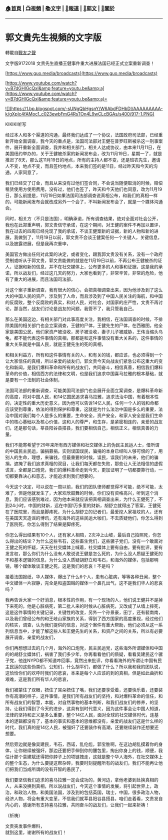 ###  [:house:首頁](https://github.com/ourhimalayas/home) | [:tv:視頻](https://github.com/ourhimalayas/videos) | [:books:文字](https://github.com/ourhimalayas/txt) | [:newspaper:報道](https://github.com/ourhimalayas/news) | [:eagle:郭文](https://github.com/ourhimalayas/guomedia) | [:pray:關於](https://github.com/ourhimalayas/home/tree/master/about)
---
# 郭文貴先生視頻的文字版
轉載自[戰友之聲](http://littleantvoice.blogspot.com)

文字版9172018 文贵先生直播王健事件重大进展法国已经正式立案重新调查！

[https://www.guo.media/broadcasts](https://www.guo.media/broadcasts)


[https://www.youtube.com/watch?v=B7dGHIGcQxI&amp;feature=youtu.be&amp;a](https://www.youtube.com/watch?v=B7dGHIGcQxI&amp;feature=youtu.be&amp;a)=

[!\[\](https://1.bp.blogspot.com/-sUNgQbHgsnY/W6AbdFDHbDI/AAAAAAAAA-k/gXpIc4fAMoc1_c023ewbFmG4RsTOn4L9wCLcBGAs/s400/917-1.PNG)](https://1.bp.blogspot.com/-sUNgQbHgsnY/W6AbdFDHbDI/AAAAAAAAA-k/gXpIc4fAMoc1_c023ewbFmG4RsTOn4L9wCLcBGAs/s1600/917-1.PNG)

KIKIKI听写





经过本人和多个渠道的沟通，最终我们达成了一个协议，法国政府司法部，已经重新开始全面调查，我今天的重点是，法国司法部对王健在普罗旺斯被杀这一刑事案件，展开重新全面调查，我并和相关部门，相关人达成协议，由本来11月11日，在美国纽约举办的，关于王健被杀案的新闻发布会，改为11月19日，星期一了，就是推迟了8天，那么这11月19日的地点，所有的主持人都不变，还是班农先生，邀请人不变，地点不变，而且签约地点，本来我们签的是11日，经过昨天和今天的沟通，人家同意了，


我们已经交了订金，而且从来没有过他们签合同，不会说当随便取消的时候，赔偿租赁使用方使用费用，没有过，他们也签了，昨天和今天他们也同意，改为11月19日，那么前提是，11月19日如果法国司法部调查说真相公布，和我们的真相一样的，可能新闻发布会就改成另外一个会了，不叫新闻发布会了，就是一个媒体沟通会。


同时，相关方（不只是法国），明确承诺，所有调查结果，绝对全面对社会公开，我也在此郑重声明，郭文贵信守承诺，在这个期间，对王健的案件不再加以置评，我在过去的四周已经兑现了我的承诺，不谈王健案新的证据，新的人物和新的进展，我做到了，11月19日以前，郭文贵不会谈王健案任何一个关键人，关键信息，以及披露进展，但是我再次重申，


美国官方做出任何对此案的决定，或者变化，跟我郭文贵没有关系，没有一个政府受制或听从于郭文贵，郭文贵能做的就是在11月19日以前，不再公布王健被杀的证人，证据和新的信息，并不在社交媒体上，公布更多的人和事和证据，这是我的承诺，所以战友们，经过这几天的努力，大家也看到了，非常辛苦，非常的危险，他有了重大的进展，而且法国司法部，


对这个案子重新调查，我有很大的信心，会把真相调查出来，因为他涉及到了这么大的中国人民的资产，涉及到了人命，而且涉及到了中国人民关注的海航，和中国的反腐败，整个反腐败的真实，和对人民，对社会，对国家的庄严性，文贵不再讨论，那当然，战友们讨论是战友的问题，我管不了，我只管我自己。


那么在美国这边，有相关部门对此事高度关注，我相信，在法国调查的时候，不排除美国的相关部门也会立案调查，王健的尸体，王健先生的尸体，在西雅图，他全家是美国公民，他们家资产被没收，房子被没收，妻子儿子被威胁，王伟当缩头乌龟，都不能代表这件事情的真相，那都是和这件事情没有重大关系的，这件事情的重大关系就是中国人民，就是王健先生的死的真相，


和相关利益方，所有和这件事情有关的人，和有关的钱，都应该，也必须得到一个让大家信任的真相，所以亲爱的战友们，郭文贵今天向战友们紧急公布这重大的变化和新闻，是我们爆料革命和所有的战友们，共同奋斗，相信真善，相信我们爆料革命的价值，相信西方的法律和文明，也是我们追求中国喜马拉雅的根本基础，就是要有一个法制的社会体制，


法国司法部的重新调查，可能美国司法部门也会展开全面立案调查，是爆料革命新的高度，将对中国人民，和14亿国民追求喜马拉雅，追求法治中国，有着根本性的，决定性的重大历史意义，因为他可以告诉14亿人民，任何一个人的钱和命都应该受到尊重，依法的得到保护和尊重，这就是为什么法治中国是多么的重要，法治中国对我们每个人是多么的重要，生命安全，资产安全，和家人安全是我们生命中的核心基础以及核心价值，这和人的尊严，和生存，是紧密相连的，亲爱的战友们，还是那句话，莘县阳谷县搭县，我们要相信自己，相信正义，相信真善的力量。


我们不能寄希望于29年来所有西方媒体和社交媒体上的伪民主民运人士，借所谓的中国民主民运，骗捐募捐，实则误国误民，骗捐的本身已经叫人够可恨的了，用别人的生命，理想，来骗钱，但最重要的时候，误民，误我们的未来，他们的骗捐，遮掩了我们追求真相的双目，让我们每天都在失败，那些让人无法相信的虚假谎言，全都是口炮党，我们的爆料革命走到今天，更加证明了一切都要靠行动，一切都要靠决心和意志，才能追求到我们想要的，


今天这个决定，可以说在一周以前，我们的团队律师都觉得不可能，绝不可能，太难了，但是他就发生了，大家欢欣鼓舞的时候，你们没有资格高兴，听到这个消息，我们应该感到难过，因为他本来就应该把真相调查出来，为什么王健死了，不到24小时，中国的财新，远在中国1万多里的财新，胡舒立就得出了答案，王健死在了医院里，而且是脚疼死，为什么胡舒立的记者们，最爱挖人家祖坟的人，还有在美国天天造谣的博讯，还有海外的这些民运大咖们，不去质疑他们，你怎么得到了医院死，你怎么得到了结果是脚疼死，


你怎么得出结果有10个人，还有家人相陪，2次冲上山坡，最后自己拍照死，你怎么得出的结论？为什么这些韦石，这些畜生党们，这些骡子党们，没有一个敢面对王健之死的怀疑，天天在社交媒体上喊着，社交媒体上要有自由，要有批评，要有发言权，那么你们为什么没有人敢说说王健是怎么死的，为什么没人质疑王健死的不和基本逻辑的信息，为什么没人质疑胡舒立和韦石，和海外的媒体，包括那明镜，哪个媒体敢谈王健之死，这是我们的悲哀！不是吗？


接着法国报纸，华人媒体，爆出了什么6个人，患有心脏病，等等各种丑闻，整个中文媒体一片寂静，完全是和盗国贼的媒体一个鼻孔出气，这不是我们华人的悲哀吗？


我再告诉大家一个好消息，根本性的作用，有一个现场的人，他们说王健并不是掉下来死的，他是心脏病死，第二批人来的时候从心脏病死，又改成了从墙上摔死，这是这件事情的关键记录，关键性的改变，另外一个孙景豪，田丁，还有裴南南，以及我们曾经公布的和王岐山家族的关系，得到了西方国家的高度重视，经过他们的核实，调查，认为我们提供的信息，对这个案件有重大帮助，他们必须从这一系列信息当中，才能了解这些人和王健先生的关系，和资产之间的关系，所以有必要展开调查，亲爱的战友们，


你们再想想过去的几个月，海外的口炮党，民主民运党，这些海外所谓媒体和中国的的胡舒立媒体们，祸害了我们多少年，你再看看他们的质疑，看看吴建民这个骡子党，他连NYPD都不知道咋回事，竟然出来批评，你看看海外的所谓让中国有民主民运的这些伪类们，公知们，什么胡平们，都做了什么？所以我和我的团队说，这恰恰你们的欢呼时我们的悲哀，本来是每个人应该的到的真相，但是如此曲折和艰难，这是我们所有华人的悲哀，


我们被蒙住了双眼，捂住了耳朵捂住了嘴，我们还要享受着，还要快乐着，还要装作有高潮的样子，这件事情，是我们所有战友们的坚持，和对爆料革命的信任，和所有战友们的智慧，本能，对自然事物的基本判断，和我们战友们的修养，的坚持，让我们得到了今天的进步，这具有划时代意义，因为这件事会让中国人知道，法律的坚持和正义是多么重要，整个14亿人民，面对全球的社交媒体时代，连基本的逻辑都没有了，基本的事实和基本的思维都没有，亲爱的战友们这是什么样的时代，我们真的是14亿人民，被强奸了还要装作有高潮，还要继续装作还想要还想要。


然后旁边就是像吴建民，韦石，西诺，乱伦彪，郭宝胜啊，在这边胡乱摸着你的身体，让你继续被强奸，那边还要把手伸到你的腰包里，掏出你身上的钱，顺便，我估计那个袁建斌还得把你脖子上的项链拽走，这就是整个华人海外，在社交媒体上的整个生态，为什么要提这帮杂碎，我要时刻提醒所有的战友们，我们不能再让他们把我们当成所谓的没有开智的愚民了，


我们要坚信我们追求的喜马拉雅一定会成功的，黄河边，拿他老婆到处换真相的人，从来没换到真相，所以说战友们，今天这个事情的发展，将引起世界上，政治，和政治人物，和美国法国，涉及到的包括英国，瑞士，中国，很多政治人物，经济人物，将会有重大变革，不信我们就莘县阳谷县搭县，咱们走着看，文贵发自内心的，感谢所有支持喜马拉雅，共同奋斗的战友们，让我们一起来祈祷！


（祈祷）


文贵突发事件爆料，<br>就到这里，谢谢所有的战友们！